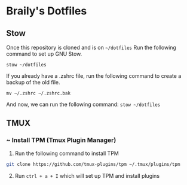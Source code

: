 # Braily's Dotfiles

## Stow
Once this repository is cloned and is on `~/dotfiles`
Run the following command to set up GNU Stow.

`stow ~/dotfiles`

If you already have a .zshrc file, run the following command to create a backup of the old file.
```
mv ~/.zshrc ~/.zshrc.bak
```
And now, we can run the following command:
`stow ~/dotfiles`

## TMUX

### ~ Install TPM (Tmux Plugin Manager)

1. Run the following command to install TPM
```bash
git clone https://github.com/tmux-plugins/tpm ~/.tmux/plugins/tpm
```

2. Run `ctrl + a + I` which will set up TPM and install plugins
